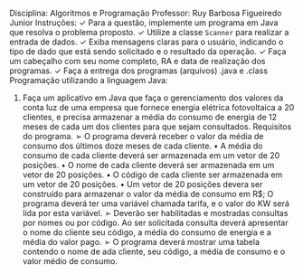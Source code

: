 Disciplina: Algoritmos e Programação
Professor: Ruy Barbosa Figueiredo Junior
Instruções:
✓ Para a questão, implemente um programa em Java que resolva o problema proposto.
✓ Utilize a classe `Scanner` para realizar a entrada de dados.
✓ Exiba mensagens claras para o usuário, indicando o tipo de dado que está sendo solicitado e o
resultado da operação.
✓ Faça um cabeçalho com seu nome completo, RA e data de realização dos programas.
✓ Faça a entrega dos programas (arquivos) .java e .class
Programação utilizando a linguagem Java:
1) Faça um aplicativo em Java que faça o gerenciamento dos valores da conta luz de uma empresa que
fornece energia elétrica fotovoltaica a 20 clientes, e precisa armazenar a média do consumo de
energia de 12 meses de cada um dos clientes para que sejam consultados.
Requisitos do programa.
➢ O programa deverá receber o valor da média de consumo dos últimos doze meses de cada
cliente.
• A média do consumo de cada cliente deverá ser armazenada em um vetor de 20 posições.
• O nome de cada cliente deverá ser armazenada em um vetor de 20 posições.
• O código de cada cliente ser armazenada em um vetor de 20 posições.
• Um vetor de 20 posições devera ser construído para armazenar o valor da média de
consumo em R$; O programa deverá ter uma variável chamada tarifa, e o valor do KW
será lida por esta variável.
➢ Deverão ser habilitadas e mostradas consultas por nomes ou por código. Ao ser solicitada
consulta deverá apresentar o nome do cliente seu código, a média do consumo de energia e
a média do valor pago.
➢ O programa deverá mostrar uma tabela contendo o nome de ada cliente, seu código, a média
de consumo e o valor médio de consumo.
